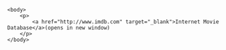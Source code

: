 <html>
    <head>
        <title>Opening Links in a New Window</title>
    </head>

    <body>
        <p>
            <a href="http://www.imdb.com" target="_blank">Internet Movie Database</a>(opens in new window)
        </p>
    </body>
</html>
